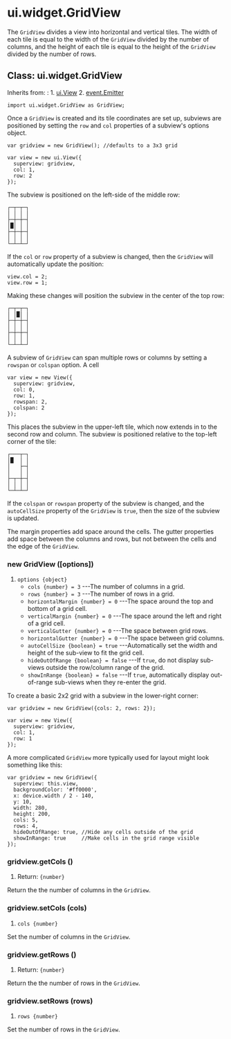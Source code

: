 # ui.widget.GridView

The `GridView` divides a view into horizontal and vertical
tiles. The width of each tile is equal to the width of the
`GridView` divided by the number of columns, and the height
of each tile is equal to the height of the `GridView`
divided by the number of rows.

## Class: ui.widget.GridView

Inherits from:
:    1. [ui.View](./ui-view.html)
     2. [event.Emitter](./event.html#class-event.emitter)

~~~
import ui.widget.GridView as GridView;
~~~

Once a `GridView` is created and its tile coordinates are
set up, subviews are positioned by setting the `row` and
`col` properties of a subview's options object.

~~~
var gridview = new GridView(); //defaults to a 3x3 grid

var view = new ui.View({
  superview: gridview,
  col: 1,
  row: 2
});
~~~

The subview is positioned on the left-side of the middle row:

~~~
┌─┬─┬─┐
│ │ │ │
├─┼─┼─┤
│█│ │ │
├─┼─┼─┤
│ │ │ │
└─┴─┴─┘
~~~

If the `col` or `row` property of a subview is changed, then
the `GridView` will automatically update the position:

~~~
view.col = 2;
view.row = 1;
~~~

Making these changes will position the subview in the center
of the top row:

~~~
┌─┬─┬─┐
│ │█│ │
├─┼─┼─┤
│ │ │ │
├─┼─┼─┤
│ │ │ │
└─┴─┴─┘
~~~

A subview of `GridView` can span multiple rows or columns by
setting a `rowspan` or `colspan` option. A cell 

~~~
var view = new View({
  superview: gridview,
  col: 0,
  row: 1,
  rowspan: 2,
  colspan: 2
});
~~~

This places the subview in the upper-left tile, which now
extends in to the second row and column. The subview is
positioned relative to the top-left corner of the tile:

~~~
┌───┬─┐
│█  │ │
│   ├─┤
│   │ │
├─┬─┼─┤
│ │ │ │
└─┴─┴─┘
~~~

If the `colspan` or `rowspan` property of the subview is
changed, and the `autoCellSize` property of the `GridView` is
`true`, then the size of the subview is updated.

The margin properties add space around the cells. The gutter
properties add space between the columns and rows, but not
between the cells and the edge of the `GridView`.


### new GridView ([options])
1. `options {object}`
	* `cols {number} = 3` ---The number of columns in a grid.
	* `rows {number} = 3` ---The number of rows in a grid.
	* `horizontalMargin {number} = 0` ---The space around the top and bottom of a grid cell.
	* `verticalMargin {number} = 0` ---The space around the left and right of a grid cell.
	* `verticalGutter {number} = 0` ---The space between grid rows.
	* `horizontalGutter {number} = 0` ---The space between grid columns.
	* `autoCellSize {boolean} = true` ---Automatically set the width and height of the sub-view to fit the grid cell.
	* `hideOutOfRange {boolean} = false` ---If `true`, do not display sub-views outside the row/column range of the grid.
	* `showInRange {boolean} = false` ---If `true`, automatically display out-of-range sub-views when they re-enter the grid.

To create a basic 2x2 grid with a subview in the lower-right corner:

~~~
var gridview = new GridView({cols: 2, rows: 2});

var view = new View({
  superview: gridview,
  col: 1,
  row: 1
});
~~~

A more complicated `GridView` more typically used for layout
might look something like this:

~~~
var gridview = new GridView({
  superview: this.view,
  backgroundColor: '#ff0000',
  x: device.width / 2 - 140,
  y: 10,
  width: 280,
  height: 200,
  cols: 5,
  rows: 4,
  hideOutOfRange: true, //Hide any cells outside of the grid
  showInRange: true     //Make cells in the grid range visible
});
~~~

### gridview.getCols ()
1. Return: `{number}`

Return the the number of columns in the `GridView`.

### gridview.setCols (cols)
1. `cols {number}`

Set the number of columns in the `GridView`.

### gridview.getRows ()
1. Return: `{number}`

Return the the number of rows in the `GridView`.

### gridview.setRows (rows)
1. `rows {number}`

Set the number of rows in the `GridView`.
